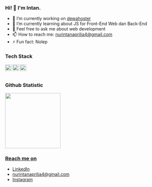 ### Hi! 👋 I'm Intan.


- 🔭 I’m currently working on <a href="https://dewahoster.co.id/">dewahoster</a>
- 🌱 I’m currently learning about JS for Front-End Web dan Back-End
- 💬 Feel free to ask me about web development
- 📫 How to reach me: nurintanaprilia4@gmail.com
- ⚡ Fun fact: Nolep

### Tech Stack
  <a href="#"><img align="left" alt="JavaScript" title="JavaScript" width="21px" src="https://upload.wikimedia.org/wikipedia/commons/9/99/Unofficial_JavaScript_logo_2.svg" /></a>
  <a href="https://nodejs.org/"><img align="left" alt="NodeJS" title="NodeJS" width="21px" src="https://seeklogo.com/images/N/nodejs-logo-FBE122E377-seeklogo.com.png" /></a>
  <a href="https://www.python.org/"><img align="left" alt="Python" title="Python" width="21px" src="https://encrypted-tbn0.gstatic.com/images?q=tbn:ANd9GcQNsWNdN8bimV8v3tDEkHhNzIyJMAEMhNZDaw&usqp=CAU" /></a>

  <br>
  <br>
  
### Github Statistic
<p align="left">
<a href="https://github.com/Intanaprilia">
  <img height="180em" src="https://github-readme-stats-eight-theta.vercel.app/api?username=Intanaprilia&show_icons=true&theme=algolia&include_all_commits=true&count_private=true"/>
</p>

### Reach me on
- <a href="https://linkedin.com/in/nur-intan-aprilia-62525022a/">LinkedIn</a>
- nurintanaprilia4@gmail.com
- <a href="https://www.instagram.com/intan.nia__/">Instagram</a>

